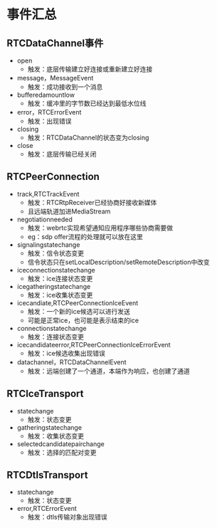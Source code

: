 # 事件汇总

## RTCDataChannel事件

- open
  - 触发：底层传输建立好连接或重新建立好连接
- message，MessageEvent
  - 触发：成功接收到一个消息
- bufferedamountlow
  - 触发：缓冲里的字节数已经达到最低水位线
- error，RTCErrorEvent
  - 触发：出现错误
- closing
  - 触发：RTCDataChannel的状态变为closing
- close
  - 触发：底层传输已经关闭

## RTCPeerConnection

- track,RTCTrackEvent
  - 触发：RTCRtpReceiver已经协商好接收新媒体
  - 且远端轨道加进MediaStream
- negotiationneeded
  - 触发：webrtc实现希望通知应用程序哪些协商需要做
  - eg：sdp offer流程的处理就可以放在这里
- signalingstatechange
  - 触发：信令状态变更
  - 信令状态只在setLocalDescription/setRemoteDescription中改变
- iceconnectionstatechange
  - 触发：ice连接状态变更
- icegatheringstatechange
  - 触发：ice收集状态变更
- icecandiate,RTCPeerConnectionIceEvent
  - 触发：一个新的ice候选可以进行发送
  - 可能是正常ice，也可能是表示结束的ice
- connectionstatechange
  - 触发：连接状态变更
- icecandidateerror,RTCPeerConnectionIceErrorEvent
  - 触发：ice候选收集出现错误
- datachannel，RTCDataChannelEvent
  - 触发：远端创建了一个通道，本端作为响应，也创建了通道

## RTCIceTransport

- statechange
  - 触发：状态变更
- gatheringstatechange
  - 触发：收集状态变更
- selectedcandidatepairchange
  - 触发：选择的匹配对变更

## RTCDtlsTransport

- statechange
  - 触发：状态变更
- error,RTCErrorEvent
  - 触发：dtls传输对象出现错误

